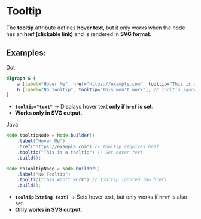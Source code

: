 # Tooltip 

The **tooltip** attribute defines **hover text**, but it only works when the node has an **href (clickable link)** and is rendered in **SVG format**.

## Examples:

Dot

```dot
digraph G {
    a [label="Hover Me", href="https://example.com", tooltip="This is a tooltip"];
    b [label="No Tooltip", tooltip="This won't work"]; // Tooltip ignored (no href)
}
```

- **`tooltip="text"`** → Displays hover text **only if `href` is set**.
- **Works only in SVG output.**

Java

```java
Node tooltipNode = Node.builder()
    .label("Hover Me")
    .href("https://example.com") // Tooltip requires href
    .tooltip("This is a tooltip") // Set hover text
    .build();

Node noTooltipNode = Node.builder()
    .label("No Tooltip")
    .tooltip("This won't work") // Tooltip ignored (no href)
    .build();
```

- **`tooltip(String text)`** → Sets hover text, but only works if `href` is also set.
- **Only works in SVG output.**